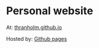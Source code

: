 # Personal website

At: [thranholm.github.io](https://www.thranholm.github.io)

Hosted by: [Github pages](https://pages.github.com/)

